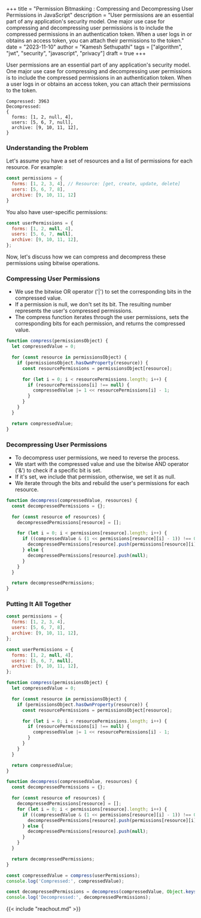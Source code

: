 +++ 
title = "Permission Bitmasking : Compressing and Decompressing User Permissions in JavaScript"
description = "User permissions are an essential part of any application's security model. One major use case for compressing and decompressing user permissions is to include the compressed permissions in an authentication token. When a user logs in or obtains an access token, you can attach their permissions to the token."
date = "2023-11-10"
author = "Kamesh Sethupathi"
tags = ["algorithm", "jwt", "security", "javascript", "privacy"]
draft = true
+++

User permissions are an essential part of any application's security model. One major use case for compressing and decompressing user permissions is to include the compressed permissions in an authentication token. When a user logs in or obtains an access token, you can attach their permissions to the token.

```
Compressed: 3963
Decompressed: 
{
  forms: [1, 2, null, 4],
  users: [5, 6, 7, null],
  archive: [9, 10, 11, 12],
}
```

### Understanding the Problem

Let's assume you have a set of resources and a list of permissions for each resource. For example:

```js
const permissions = {
  forms: [1, 2, 3, 4], // Resource: [get, create, update, delete]
  users: [5, 6, 7, 8], 
  archive: [9, 10, 11, 12]
}
```

You also have user-specific permissions:

```js
const userPermissions = {
  forms: [1, 2, null, 4],
  users: [5, 6, 7, null],
  archive: [9, 10, 11, 12],
};
```

Now, let's discuss how we can compress and decompress these permissions using bitwise operations.

### Compressing User Permissions

- We use the bitwise OR operator ('|') to set the corresponding bits in the compressed value. 
- If a permission is null, we don't set its bit. The resulting number represents the user's compressed permissions.
- The compress function iterates through the user permissions, sets the corresponding bits for each permission, and returns the compressed value.

```js
function compress(permissionsObject) {
  let compressedValue = 0;

  for (const resource in permissionsObject) {
    if (permissionsObject.hasOwnProperty(resource)) {
      const resourcePermissions = permissionsObject[resource];

      for (let i = 0; i < resourcePermissions.length; i++) {
        if (resourcePermissions[i] !== null) {
          compressedValue |= 1 << resourcePermissions[i] - 1;
        }
      }
    }
  }

  return compressedValue;
}
```

### Decompressing User Permissions
- To decompress user permissions, we need to reverse the process. 
- We start with the compressed value and use the bitwise AND operator ('&') to check if a specific bit is set. 
- If it's set, we include that permission, otherwise, we set it as null. 
- We iterate through the bits and rebuild the user's permissions for each resource.

```js
function decompress(compressedValue, resources) {
  const decompressedPermissions = {};

  for (const resource of resources) {
    decompressedPermissions[resource] = [];

    for (let i = 0; i < permissions[resource].length; i++) {
      if ((compressedValue & (1 << permissions[resource][i] - 1)) !== 0) {
        decompressedPermissions[resource].push(permissions[resource][i]);
      } else {
        decompressedPermissions[resource].push(null);
      }
    }
  }

  return decompressedPermissions;
}
```

### Putting It All Together

```js
const permissions = {
  forms: [1, 2, 3, 4],
  users: [5, 6, 7, 8],
  archive: [9, 10, 11, 12],
};

const userPermissions = {
  forms: [1, 2, null, 4],
  users: [5, 6, 7, null],
  archive: [9, 10, 11, 12],
};

function compress(permissionsObject) {
  let compressedValue = 0;

  for (const resource in permissionsObject) {
    if (permissionsObject.hasOwnProperty(resource)) {
      const resourcePermissions = permissionsObject[resource];

      for (let i = 0; i < resourcePermissions.length; i++) {
        if (resourcePermissions[i] !== null) {
          compressedValue |= 1 << resourcePermissions[i] - 1;
        }
      }
    }
  }

  return compressedValue;
}

function decompress(compressedValue, resources) {
  const decompressedPermissions = {};

  for (const resource of resources) {
    decompressedPermissions[resource] = [];
    for (let i = 0; i < permissions[resource].length; i++) {
      if ((compressedValue & (1 << permissions[resource][i] - 1)) !== 0) {
        decompressedPermissions[resource].push(permissions[resource][i]);
      } else {
        decompressedPermissions[resource].push(null);
      }
    }
  }

  return decompressedPermissions;
}

const compressedValue = compress(userPermissions);
console.log('Compressed:', compressedValue);

const decompressedPermissions = decompress(compressedValue, Object.keys(userPermissions));
console.log('Decompressed:', decompressedPermissions);
```


{{< include "reachout.md" >}}